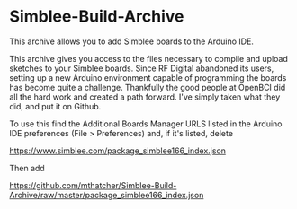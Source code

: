 # Simblee-Build-Archive
This archive allows you to add Simblee boards to the Arduino IDE.

This archive gives you access to the files necessary to compile and upload sketches to your Simblee boards. 
Since RF Digital abandoned its users, setting up a new Arduino environment capable of programming the boards has become quite a challenge.
Thankfully the good people at OpenBCI did all the hard work and created a path forward. I've simply taken what they did, 
and put it on Github. 

To use this find the Additional Boards Manager URLS listed in the Arduino IDE preferences (File > Preferences) and, if it's listed, delete

https://www.simblee.com/package_simblee166_index.json

Then add

https://github.com/mthatcher/Simblee-Build-Archive/raw/master/package_simblee166_index.json
